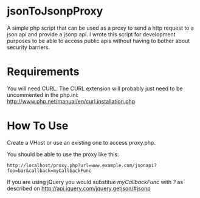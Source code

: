 jsonToJsonpProxy
================

A simple php script that can be used as a proxy to send a http request to a json api and provide a jsonp api. I wrote this script for development purposes to be able to access public apis without having to bother about security barriers.

Requirements
============
You will need CURL. The CURL extension will probably just need to be uncommented in the php.ini: http://www.php.net/manual/en/curl.installation.php

How To Use
==========
Create a VHost or use an existing one to access proxy.php.

You should be able to use the proxy like this:

    http://localhost/proxy.php?url=www.example.com/jsonapi?foo=bar&callback=myCallbackFunc
    
If you are using jQuery you would substitue *myCallbackFunc* with *?* as described on http://api.jquery.com/jquery.getjson/#jsonp

